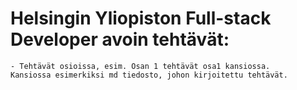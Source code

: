 # Helsingin Yliopiston Full-stack Developer avoin tehtävät:

    - Tehtävät osioissa, esim. Osan 1 tehtävät osa1 kansiossa. 
    Kansiossa esimerkiksi md tiedosto, johon kirjoitettu tehtävät.
